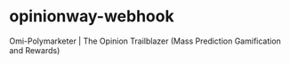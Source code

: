 # opinionway-webhook
Omi-Polymarketer | The Opinion Trailblazer (Mass Prediction Gamification and Rewards)
